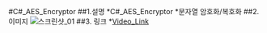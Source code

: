 #C#_AES_Encryptor
##1.설명
*C#_AES_Encryptor
*문자열 암호화/복호화
##2. 이미지
![스크린샷_01](http://postfiles15.naver.net/MjAxOTA1MDZfMTE0/MDAxNTU3MTQ1MzkxOTkw.vDPs4A3P8sjGK6nqXbr6XCcl79ZFAZvV0yzn0L7y-Ykg.aVgtMHqUyJKq2bAM-WkUobKDcdZ5AY3RxSglb7I4tL0g.PNG.gaebhi/enc_screenshot01.png?type=w1 "screenshot_01")
##3. 링크
*[Video_Link](<https://youtu.be/aWbsWDxuIjw> "Video_Link")


